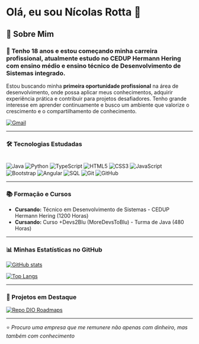 # Olá, eu sou Nícolas Rotta 👋

<!-- Opcional: Adicione outros links relevantes, como Portfólio, se tiver -->
<!-- [![Instagram](https://img.shields.io/badge/-Instagram-%23E4405F?style=for-the-badge&logo=instagram&logoColor=white)](https://instagram.com/andrebr56/) -->
<!-- [![YouTube](https://img.shields.io/badge/YouTube-FF0000?style=for-the-badge&logo=youtube&logoColor=white)](https://www.youtube.com/@cargaeletronica9002) -->

## 🚀 Sobre Mim

### 🔭 Tenho 18 anos e estou começando minha carreira profissional, atualmente estudo no CEDUP Hermann Hering com ensino médio e ensino técnico de Desenvolvimento de Sistemas integrado.

Estou buscando minha **primeira oportunidade profissional** na área de desenvolvimento, onde possa aplicar meus conhecimentos, adquirir experiência prática e contribuir para projetos desafiadores. Tenho grande interesse em aprender continuamente e busco um ambiente que valorize o crescimento e o compartilhamento de conhecimento.

[![Gmail](https://img.shields.io/badge/Gmail-D14836?style=for-the-badge&logo=gmail&logoColor=white)](mailto:contato.nrotta79@gmail.com)

---

### 🛠️ Tecnologias Estudadas

<div style="display: inline_block"><br/>
  <!-- Backend & Framework -->
  <img align="center" alt="Java" src="https://img.shields.io/badge/Java-ED8B00?style=for-the-badge&logo=openjdk&logoColor=black" title="Java">
  <img align="center" alt="Python" src="https://img.shields.io/badge/Python-3776AB?style=for-the-badge&logo=python&logoColor=white" title="Python">
  
  <!-- Frontend & Frameworks -->
  <img align="center" alt="TypeScript" src="https://img.shields.io/badge/TypeScript-3178C6?style=for-the-badge&logo=typescript&logoColor=white" title="TypeScript">
  <img align="center" alt="HTML5" src="https://img.shields.io/badge/HTML5-E34F26?style=for-the-badge&logo=html5&logoColor=white" title="HTML5">
  <img align="center" alt="CSS3" src="https://img.shields.io/badge/CSS3-1572B6?style=for-the-badge&logo=css3&logoColor=white" title="CSS3">
  <img align="center" alt="JavaScript" src="https://img.shields.io/badge/JavaScript-F7DF1E?style=for-the-badge&logo=javascript&logoColor=black" title="JavaScript">
  <img align="center" alt="Bootstrap" src="https://img.shields.io/badge/Bootstrap-7952B3?style=for-the-badge&logo=bootstrap&logoColor=white" title="Bootstrap">
  <img align="center" alt="Angular" src="https://img.shields.io/badge/Angular-DD0031?style=for-the-badge&logo=angular&logoColor=white" title="Angular">

  <!-- Database -->
  <img align="center" alt="SQL" src="https://img.shields.io/badge/SQL-4479A1?style=for-the-badge&logo=postgresql&logoColor=white" title="SQL">
  
  <!-- DevOps & Tools -->
  <img align="center" alt="Git" src="https://img.shields.io/badge/Git-F05032?style=for-the-badge&logo=git&logoColor=white" title="Git">
  <img align="center" alt="GitHub" src="https://img.shields.io/badge/GitHub-181717?style=for-the-badge&logo=github&logoColor=white" title="GitHub">


---

### 📚 Formação e Cursos

*   **Cursando:** Técnico em Desenvolvimento de Sistemas - CEDUP Hermann Hering (1200 Horas)
*   **Cursando:** Curso +Devs2Blu (MoreDevsToBlu) - Turma de Java (480 Horas)

---

### 📊 Minhas Estatísticas no GitHub

[![GitHub stats](https://github-readme-stats.vercel.app/api?username=nicolasRotta1&show_icons=true&theme=dracula)](https://github.com/nicolasRotta1)


[![Top Langs](https://github-readme-stats.vercel.app/api/top-langs/?username=nicolasRotta1&layout=compact&langs_count=7&theme=dracula)](https://github.com/nicolasRotta1)


---

### 🚀 Projetos em Destaque

[![Repo DIO Roadmaps](https://github-readme-stats.vercel.app/api/pin/?username=nicolasRotta1&repo=Devs2Blu&bg_color=0d1412&border_color=fff&show_icons=true&icon_color=5005D5&title_color=80D500&text_color=FFF)](https://github.com/nicolasRotta1/Devs2Blu)


---

⭐️ *Procuro uma empresa que me remunere não apenas com dinheiro, mas também com conhecimento*
